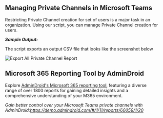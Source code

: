 ## Managing Private Channels in Microsoft Teams
Restricting Private Channel creation for set of users is a major task in an organization. Using our script, you can manage Private Channel creation for users.

***Sample Output:*** 

The script exports an output CSV file that looks like the screenshot below

![Export All Private Channel Report](https://blog.admindroid.com/wp-content/uploads/2019/11/List-PrivateChannels-Members-and-Owners-Report.png)
## Microsoft 365 Reporting Tool by AdminDroid
Explore [AdminDroid's Microsoft 365 reporting tool](https://admindroid.com/?src=GitHub), featuring a diverse range of over 1800 reports for gaining detailed insights and a comprehensive understanding of your M365 environment.

*Gain better control over your Microsoft Teams private channels with AdminDroid:<https://demo.admindroid.com/#/1/11/reports/60059/1/20>*



